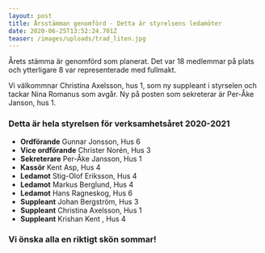 ```yaml
---
layout: post
title: Årsstämman genomförd - Detta är styrelsens ledamöter
date: 2020-06-25T13:52:24.701Z
teaser: /images/uploads/trad_liten.jpg
---
```

Årets stämma är genomförd som planerat. Det var 18 medlemmar på plats och ytterligare 8 var representerade med fullmakt. 

Vi välkommnar Christina Axelsson, hus 1, som ny suppleant i styrselen och tackar Nina Romanus som avgår. Ny på posten som sekreterar är Per-Åke Janson, hus 1. 

### Detta är hela styrelsen för verksamhetsåret 2020-2021

* **Ordförande** Gunnar Jonsson, Hus 6
* **Vice ordförande** Christer Norén, Hus 3	
* **Sekreterare** Per-Åke Jansson, Hus 1
* **Kassör** Kent Asp, Hus 4
* **Ledamot** Stig-Olof Eriksson, Hus 4
* **Ledamot** Markus Berglund, Hus 4 
* **Ledamot** Hans Ragneskog, Hus 6
* **Suppleant** Johan Bergström, Hus 3
* **Suppleant** Christina Axelsson, Hus 1
* **Suppleant** Krishan Kent , Hus 4

### Vi önska alla en riktigt skön sommar!